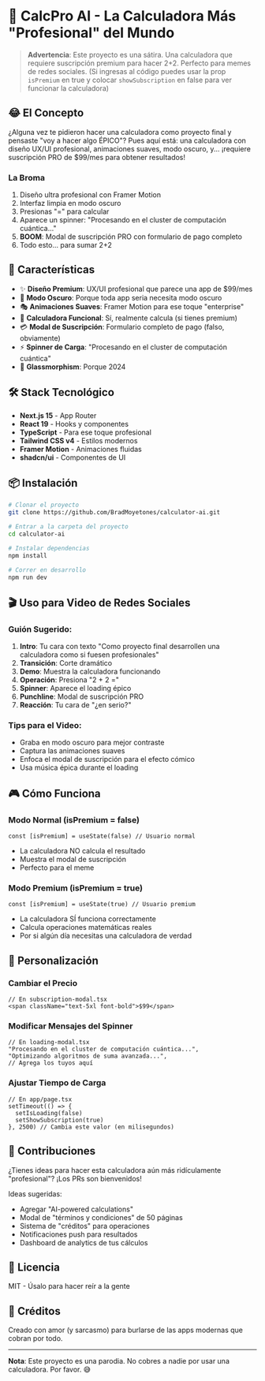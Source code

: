 # 🧮 CalcPro AI - La Calculadora Más "Profesional" del Mundo

> **Advertencia**: Este proyecto es una sátira. Una calculadora que requiere suscripción premium para hacer 2+2. Perfecto para memes de redes sociales. (Si ingresas al código puedes usar la prop `isPremium` en true y colocar `showSubscription` en false para ver funcionar la calculadora)

## 😂 El Concepto

¿Alguna vez te pidieron hacer una calculadora como proyecto final y pensaste "voy a hacer algo ÉPICO"? Pues aquí está: una calculadora con diseño UX/UI profesional, animaciones suaves, modo oscuro, y... ¡requiere suscripción PRO de $99/mes para obtener resultados!

### La Broma

1. Diseño ultra profesional con Framer Motion
2. Interfaz limpia en modo oscuro
3. Presionas "=" para calcular
4. Aparece un spinner: "Procesando en el cluster de computación cuántica..."
5. **BOOM**: Modal de suscripción PRO con formulario de pago completo
6. Todo esto... para sumar 2+2

## 🚀 Características

- ✨ **Diseño Premium**: UX/UI profesional que parece una app de $99/mes
- 🌙 **Modo Oscuro**: Porque toda app seria necesita modo oscuro
- 🎭 **Animaciones Suaves**: Framer Motion para ese toque "enterprise"
- 🔢 **Calculadora Funcional**: Sí, realmente calcula (si tienes premium)
- 💳 **Modal de Suscripción**: Formulario completo de pago (falso, obviamente)
- ⚡ **Spinner de Carga**: "Procesando en el cluster de computación cuántica"
- 🎨 **Glassmorphism**: Porque 2024

## 🛠️ Stack Tecnológico

- **Next.js 15** - App Router
- **React 19** - Hooks y componentes
- **TypeScript** - Para ese toque profesional
- **Tailwind CSS v4** - Estilos modernos
- **Framer Motion** - Animaciones fluidas
- **shadcn/ui** - Componentes de UI

## 📦 Instalación

```bash
# Clonar el proyecto
git clone https://github.com/BradMoyetones/calculator-ai.git

# Entrar a la carpeta del proyecto
cd calculator-ai

# Instalar dependencias
npm install

# Correr en desarrollo
npm run dev
```

## 🎬 Uso para Video de Redes Sociales

### Guión Sugerido:

1. **Intro**: Tu cara con texto "Como proyecto final desarrollen una calculadora como si fuesen profesionales"
2. **Transición**: Corte dramático
3. **Demo**: Muestra la calculadora funcionando
4. **Operación**: Presiona "2 + 2 ="
5. **Spinner**: Aparece el loading épico
6. **Punchline**: Modal de suscripción PRO
7. **Reacción**: Tu cara de "¿en serio?"

### Tips para el Video:

- Graba en modo oscuro para mejor contraste
- Captura las animaciones suaves
- Enfoca el modal de suscripción para el efecto cómico
- Usa música épica durante el loading

## 🎮 Cómo Funciona

### Modo Normal (isPremium = false)
```tsx
const [isPremium] = useState(false) // Usuario normal
```
- La calculadora NO calcula el resultado
- Muestra el modal de suscripción
- Perfecto para el meme

### Modo Premium (isPremium = true)
```tsx
const [isPremium] = useState(true) // Usuario premium
```
- La calculadora SÍ funciona correctamente
- Calcula operaciones matemáticas reales
- Por si algún día necesitas una calculadora de verdad

## 🎨 Personalización

### Cambiar el Precio
```tsx
// En subscription-modal.tsx
<span className="text-5xl font-bold">$99</span>
```

### Modificar Mensajes del Spinner
```tsx
// En loading-modal.tsx
"Procesando en el cluster de computación cuántica...",
"Optimizando algoritmos de suma avanzada...",
// Agrega los tuyos aquí
```

### Ajustar Tiempo de Carga
```tsx
// En app/page.tsx
setTimeout(() => {
  setIsLoading(false)
  setShowSubscription(true)
}, 2500) // Cambia este valor (en milisegundos)
```

## 🤝 Contribuciones

¿Tienes ideas para hacer esta calculadora aún más ridículamente "profesional"? ¡Los PRs son bienvenidos!

Ideas sugeridas:
- Agregar "AI-powered calculations"
- Modal de "términos y condiciones" de 50 páginas
- Sistema de "créditos" para operaciones
- Notificaciones push para resultados
- Dashboard de analytics de tus cálculos

## 📝 Licencia

MIT - Úsalo para hacer reír a la gente

## 🎯 Créditos

Creado con amor (y sarcasmo) para burlarse de las apps modernas que cobran por todo.

---

**Nota**: Este proyecto es una parodia. No cobres a nadie por usar una calculadora. Por favor. 😅
